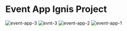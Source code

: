 # Event App Ignis Project
![event-app-3](https://user-images.githubusercontent.com/73653940/148676517-c806c0f0-faa4-45ae-a882-b7c0c146f993.png)
![evnt-3](https://user-images.githubusercontent.com/73653940/148676518-f7d67eea-c675-43c1-9357-914aa8f93b1f.png)
![event-app-2](https://user-images.githubusercontent.com/73653940/148676521-bf2658a5-84e7-4b02-a864-ea3413dc8a30.png)
![event-app-1](https://user-images.githubusercontent.com/73653940/148676524-016c8116-fe04-49d8-8177-142232148805.png)




